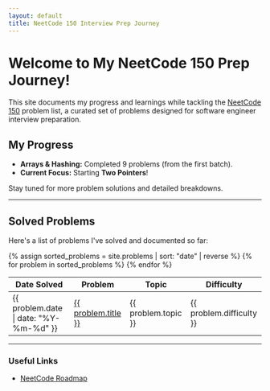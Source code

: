 ```yaml
---
layout: default
title: NeetCode 150 Interview Prep Journey
---
```


# Welcome to My NeetCode 150 Prep Journey!

This site documents my progress and learnings while tackling the [NeetCode 150](https://neetcode.io/roadmap) problem list, a curated set of problems designed for software engineer interview preparation.

## My Progress

* **Arrays & Hashing:** Completed 9 problems (from the first batch).
* **Current Focus:** Starting **Two Pointers**!

Stay tuned for more problem solutions and detailed breakdowns.

---

## Solved Problems

Here's a list of problems I've solved and documented so far:

<table>
  <thead>
    <tr>
      <th>Date Solved</th>
      <th>Problem</th>
      <th>Topic</th>
      <th>Difficulty</th>
    </tr>
  </thead>
  <tbody>
    {% assign sorted_problems = site.problems | sort: "date" | reverse %}
    {% for problem in sorted_problems %}
    <tr>
      <td>{{ problem.date | date: "%Y-%m-%d" }}</td>
      <td><a href="{{ problem.url | relative_url }}">{{ problem.title }}</a></td>
      <td>{{ problem.topic }}</td>
      <td>{{ problem.difficulty }}</td>
    </tr>
    {% endfor %}
  </tbody>
</table>

---

### Useful Links
* [NeetCode Roadmap](https://neetcode.io/roadmap)